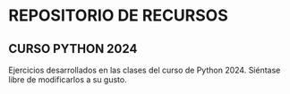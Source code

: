 # REPOSITORIO DE RECURSOS 
## CURSO PYTHON 2024

Ejercicios desarrollados en las clases del curso de Python 2024. Siéntase libre de modificarlos a su gusto. 
